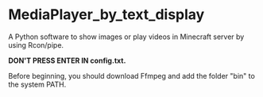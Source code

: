 # MediaPlayer_by_text_display
A Python software to show images or play videos in Minecraft server by using Rcon/pipe.


**DON'T PRESS ENTER IN config.txt.**


Before beginning, you should download Ffmpeg and add the folder "bin" to the system PATH.
